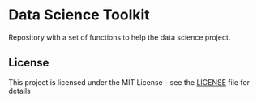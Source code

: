 # Data Science Toolkit
Repository with a set of functions to help the data science project.

## License

This project is licensed under the MIT License - see the [LICENSE](LICENSE) file for details
